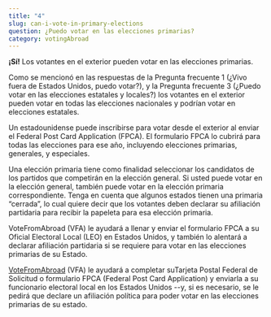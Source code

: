 ```yaml
---
title: "4"
slug: can-i-vote-in-primary-elections
question: ¿Puedo votar en las elecciones primarias?
category: votingAbroad
---
```

**¡Sí!** Los votantes en el exterior pueden votar en las elecciones primarias. 

Como se mencionó en las respuestas de la Pregunta frecuente 1 (¿Vivo fuera de Estados Unidos, puedo votar?), y la Pregunta frecuente 3 (¿Puedo votar en las elecciones estatales y locales?) los votantes en el exterior pueden votar en todas las elecciones nacionales y podrían votar en elecciones estatales. 

Un estadounidense puede inscribirse para votar desde el exterior al enviar el Federal Post Card Application (FPCA). El formulario FPCA lo cubrirá para todas las elecciones para ese año, incluyendo elecciones primarias, generales, y especiales.

Una elección primaria tiene como finalidad seleccionar los candidatos de los partidos que competirán en la elección general. Si usted puede votar en la elección general, también puede votar en la elección primaria correspondiente. Tenga en cuenta que algunos estados tienen una primaria “cerrada”, lo cual quiere decir que los votantes deben declarar su afiliación partidaria para recibir la papeleta para esa elección primaria. 

VoteFromAbroad (VFA) le ayudará a llenar y enviar el formulario FPCA a su Oficial Electoral Local (LEO) en Estados Unidos, y también lo alentará a declarar afiliación partidaria si se requiere para votar en las elecciones primarias de su Estado. 


[VoteFromAbroad](/) (VFA) le ayudará a completar suTarjeta Postal Federal de Solicitud o formulario FPCA (Federal Post Card Application) y enviarla a su funcionario electoral local en los Estados Unidos --y, si es necesario, se le pedirá que declare un afiliación política para poder votar en las elecciones primarias de su estado.
